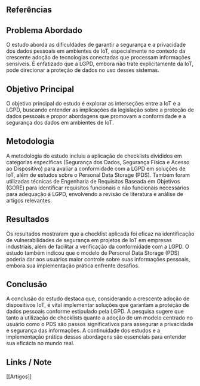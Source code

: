 

## Referências


## Problema Abordado

O estudo aborda as dificuldades de garantir a segurança e a privacidade dos dados pessoais em ambientes de IoT, especialmente no contexto da crescente adoção de tecnologias conectadas que processam informações sensíveis. É enfatizado que a LGPD, embora não trate explicitamente da IoT, pode direcionar a proteção de dados no uso desses sistemas.

## Objetivo Principal

O objetivo principal do estudo é explorar as interseções entre a IoT e a LGPD, buscando entender as implicações da legislação sobre a proteção de dados pessoais e propor abordagens que promovam a conformidade e a segurança dos dados em ambientes de IoT.

## Metodologia

A metodologia do estudo incluiu a aplicação de checklists divididos em categorias específicas (Segurança dos Dados, Segurança Física e Acesso ao Dispositivo) para avaliar a conformidade com a LGPD em soluções de IoT, além de estudos sobre o Personal Data Storage (PDS). Também foram utilizadas técnicas de Engenharia de Requisitos Baseada em Objetivos (GORE) para identificar requisitos funcionais e não funcionais necessários para adequação à LGPD, envolvendo a revisão de literatura e análise de artigos relevantes.
## Resultados

Os resultados mostraram que a checklist aplicada foi eficaz na identificação de vulnerabilidades de segurança em projetos de IoT em empresas industriais, além de facilitar a verificação da conformidade com a LGPD. O estudo também indicou que o modelo de Personal Data Storage (PDS) poderia dar aos usuários maior controle sobre suas informações pessoais, embora sua implementação prática enfrente desafios.

## Conclusão

A conclusão do estudo destaca que, considerando a crescente adoção de dispositivos IoT, é vital implementar soluções que garantam a proteção de dados pessoais conforme estipulado pela LGPD. A pesquisa sugere que tanto a utilização de checklists quanto a adoção de um modelo centrado no usuário como o PDS são passos significativos para assegurar a privacidade e segurança das informações. A continuidade dos estudos e a implementação prática dessas abordagens são essenciais para entender sua eficácia no mundo real.
## Links / Note 

[[Artigos]]
